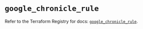 # `google_chronicle_rule`

Refer to the Terraform Registry for docs: [`google_chronicle_rule`](https://registry.terraform.io/providers/hashicorp/google/6.32.0/docs/resources/chronicle_rule).
